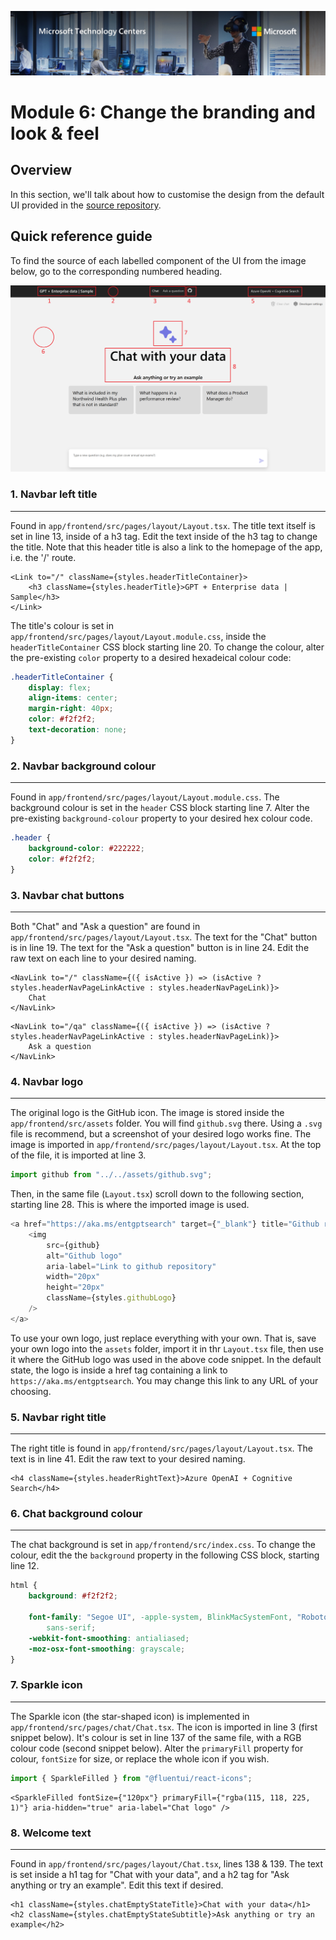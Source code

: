 ![MTC Header](./media/image2.jpeg)

# Module 6: Change the branding and look & feel

## Overview

In this section, we'll talk about how to customise the design from the default UI provided in the [source repository](https://github.com/Azure-Samples/azure-search-openai-demo).

## Quick reference guide

To find the source of each labelled component of the UI from the image below, go to the corresponding numbered heading.

![Main Bicep File](./media/default_ui.png)

### 1. Navbar left title
---

Found in `app/frontend/src/pages/layout/Layout.tsx`. The title text itself is set in line 13, inside of a h3 tag. Edit the text inside of the h3 tag to change the title. Note that this header title is also a link to the homepage of the app, i.e. the '/' route.

``` tsx
<Link to="/" className={styles.headerTitleContainer}>
    <h3 className={styles.headerTitle}>GPT + Enterprise data | Sample</h3>
</Link>
```

The title's colour is set in `app/frontend/src/pages/layout/Layout.module.css`, inside the `headerTitleContainer` CSS block starting line 20. To change the colour, alter the pre-existing `color` property to a desired hexadeical colour code:

``` css
.headerTitleContainer {
    display: flex;
    align-items: center;
    margin-right: 40px;
    color: #f2f2f2;
    text-decoration: none;
}
```

### 2. Navbar background colour
---

Found in `app/frontend/src/pages/layout/Layout.module.css`. The background colour is set in the `header` CSS block starting line 7. Alter the pre-existing `background-colour` property to your desired hex colour code.

``` css
.header {
    background-color: #222222;
    color: #f2f2f2;
}
```

### 3. Navbar chat buttons
---

Both "Chat" and "Ask a question" are found in `app/frontend/src/pages/layout/Layout.tsx`. The text for the "Chat" button is in line 19. The text for the "Ask a question" button is in line 24. Edit the raw text on each line to your desired naming.

``` tsx
<NavLink to="/" className={({ isActive }) => (isActive ? styles.headerNavPageLinkActive : styles.headerNavPageLink)}>
    Chat
</NavLink>
```

``` tsx
<NavLink to="/qa" className={({ isActive }) => (isActive ? styles.headerNavPageLinkActive : styles.headerNavPageLink)}>
    Ask a question
</NavLink>
```

### 4. Navbar logo
---

The original logo is the GitHub icon. The image is stored inside the `app/frontend/src/assets` folder. You will find `github.svg` there. Using a `.svg` file is recommend, but a screenshot of your desired logo works fine. The image is imported in `app/frontend/src/pages/layout/Layout.tsx`. At the top of the file, it is imported at line 3.

``` typescript
import github from "../../assets/github.svg";
```

Then, in the same file (`Layout.tsx`) scroll down to the following section, starting line 28. This is where the imported image is used.

``` typescript
<a href="https://aka.ms/entgptsearch" target={"_blank"} title="Github repository link">
    <img
        src={github}
        alt="Github logo"
        aria-label="Link to github repository"
        width="20px"
        height="20px"
        className={styles.githubLogo}
    />
</a>
```

To use your own logo, just replace everything with your own. That is, save your own logo into the `assets` folder, import it in thr `Layout.tsx` file, then use it where the GitHub logo was used in the above code snippet. In the default state, the logo is inside a href tag containing a link to `https://aka.ms/entgptsearch`. You may change this link to any URL of your choosing.

### 5. Navbar right title
---

The right title is found in `app/frontend/src/pages/layout/Layout.tsx`. The text is in line 41. Edit the raw text to your desired naming.

``` tsx
<h4 className={styles.headerRightText}>Azure OpenAI + Cognitive Search</h4>
```

### 6. Chat background colour
---

The chat background is set in `app/frontend/src/index.css`. To change the colour, edit the the `background` property in the following CSS block, starting line 12.

``` css
html {
    background: #f2f2f2;

    font-family: "Segoe UI", -apple-system, BlinkMacSystemFont, "Roboto", "Oxygen", "Ubuntu", "Cantarell", "Fira Sans", "Droid Sans", "Helvetica Neue",
        sans-serif;
    -webkit-font-smoothing: antialiased;
    -moz-osx-font-smoothing: grayscale;
}
```

### 7. Sparkle icon
---

The Sparkle icon (the star-shaped icon) is implemented in `app/frontend/src/pages/chat/Chat.tsx`. The icon is imported in line 3 (first snippet below). It's colour is set in line 137 of the same file, with a RGB colour code (second snippet below). Alter the `primaryFill` property for colour, `fontSize` for size, or replace the whole icon if you wish.

``` typescript
import { SparkleFilled } from "@fluentui/react-icons";
```
``` tsx
<SparkleFilled fontSize={"120px"} primaryFill={"rgba(115, 118, 225, 1)"} aria-hidden="true" aria-label="Chat logo" />
```

### 8. Welcome text
---

Found in `app/frontend/src/pages/layout/Chat.tsx`, lines 138 & 139. The text is set inside a h1 tag for "Chat with your data", and a h2 tag for "Ask anything or try an example". Edit this text if desired.

``` tsx
<h1 className={styles.chatEmptyStateTitle}>Chat with your data</h1>
<h2 className={styles.chatEmptyStateSubtitle}>Ask anything or try an example</h2>
```